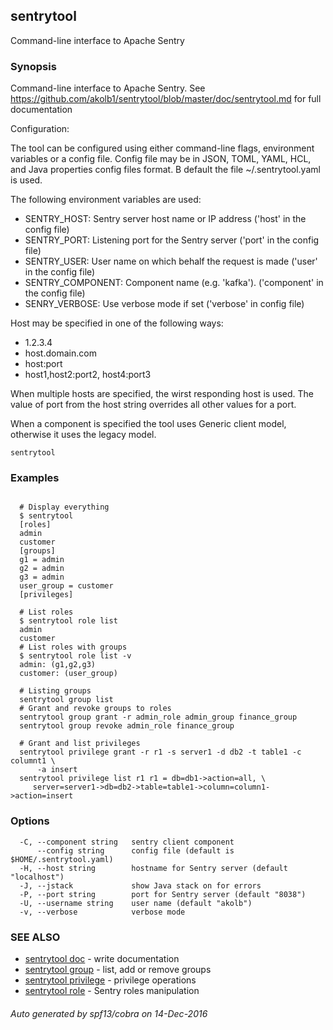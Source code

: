 ## sentrytool

Command-line interface to Apache Sentry

### Synopsis


Command-line interface to Apache Sentry.
See https://github.com/akolb1/sentrytool/blob/master/doc/sentrytool.md for full documentation

Configuration:

The tool can be configured using either command-line flags, environment variables or
a config file. Config file may be in JSON, TOML, YAML, HCL, and
Java properties config files format. B default the file ~/.sentrytool.yaml is used.

 The following environment variables are used:

* SENTRY_HOST:      Sentry server host name or IP address ('host' in the config file)
* SENTRY_PORT:      Listening port for the Sentry server ('port' in the config file)
* SENTRY_USER:      User name on which behalf the request is made ('user' in the config file)
* SENTRY_COMPONENT: Component name (e.g. 'kafka'). ('component' in the config file)
* SENRY_VERBOSE:    Use verbose mode if set ('verbose' in config file)

Host may be specified in one of the following ways:

* 1.2.3.4
* host.domain.com
* host:port
* host1,host2:port2, host4:port3

When multiple hosts are specified, the wirst responding host is used.
The value of port from the host string overrides all other values for a port.

When a component is specified the tool uses Generic client model, otherwise it uses the
legacy model.


```
sentrytool
```

### Examples

```

  # Display everything
  $ sentrytool
  [roles]
  admin
  customer
  [groups]
  g1 = admin
  g2 = admin
  g3 = admin
  user_group = customer
  [privileges]

  # List roles
  $ sentrytool role list
  admin
  customer
  # List roles with groups
  $ sentrytool role list -v
  admin: (g1,g2,g3)
  customer: (user_group)

  # Listing groups
  sentrytool group list
  # Grant and revoke groups to roles
  sentrytool group grant -r admin_role admin_group finance_group
  sentrytool group revoke admin_role finance_group

  # Grant and list privileges
  sentrytool privilege grant -r r1 -s server1 -d db2 -t table1 -c columnt1 \
      -a insert
  sentrytool privilege list r1 r1 = db=db1->action=all, \
     server=server1->db=db2->table=table1->column=column1->action=insert
```

### Options

```
  -C, --component string   sentry client component
      --config string      config file (default is $HOME/.sentrytool.yaml)
  -H, --host string        hostname for Sentry server (default "localhost")
  -J, --jstack             show Java stack on for errors
  -P, --port string        port for Sentry server (default "8038")
  -U, --username string    user name (default "akolb")
  -v, --verbose            verbose mode
```

### SEE ALSO
* [sentrytool doc](sentrytool_doc.md)	 - write documentation
* [sentrytool group](sentrytool_group.md)	 - list, add or remove groups
* [sentrytool privilege](sentrytool_privilege.md)	 - privilege operations
* [sentrytool role](sentrytool_role.md)	 - Sentry roles manipulation

###### Auto generated by spf13/cobra on 14-Dec-2016
